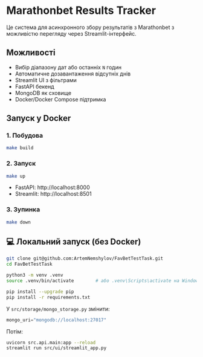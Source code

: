 

#  Marathonbet Results Tracker

Це система для асинхронного збору результатів з Marathonbet з можливістю перегляду через Streamlit-інтерфейс.

##  Можливості

- Вибір діапазону дат або останніх `N` годин
- Автоматичне дозавантаження відсутніх днів
- Streamlit UI з фільтрами
- FastAPI бекенд
- MongoDB як сховище
- Docker/Docker Compose підтримка

##  Запуск у Docker

### 1. Побудова

```bash
make build
```

### 2. Запуск

```bash
make up
```

- FastAPI: http://localhost:8000
- Streamlit: http://localhost:8501

### 3. Зупинка

```bash
make down
```

## 💻 Локальний запуск (без Docker)

```bash
git clone git@github.com:ArtemNemshylov/FavBetTestTask.git
cd FavBetTestTask

python3 -m venv .venv
source .venv/bin/activate        # або .venv\Scripts\activate на Windows

pip install --upgrade pip
pip install -r requirements.txt
```

У `src/storage/mongo_storage.py` змінити:
```python
mongo_uri="mongodb://localhost:27017"
```

Потім:
```bash
uvicorn src.api.main:app --reload
streamlit run src/ui/streamlit_app.py
```
